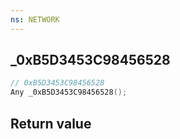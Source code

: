 ```yaml
---
ns: NETWORK
---
```

## _0xB5D3453C98456528

```c
// 0xB5D3453C98456528
Any _0xB5D3453C98456528();
```


## Return value
